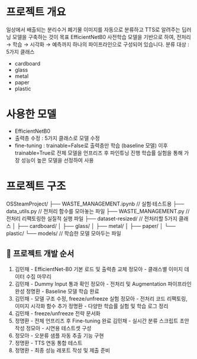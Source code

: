 # 프로젝트 개요

일상에서 배출되는 분리수거 폐기물 이미지를 자동으로 분류하고 TTS로 알려주는 딥러닝 모델을 구축하는 것이 목표
EfficientNetB0 사전학습 모델을 기반으로 하여, 전처리 → 학습 → 시각화 → 예측까지 하나의 파이프라인으로 구성되어 있습니다.
분류 대상 : 5가지 클래스
- cardboard
- glass
- metal
- paper
- plastic

# 사용한 모델

- EfficientNetB0
- 출력층 수정 : 5가지 클래스로 모델 수정
- fine-tuning :
  trainable=False로 출력층만 학습 (baseline 모델)
  이후 trainable=True로 전체 모델을 언프리즈 후 파인튜닝 진행
  학습률 실험을 통해 가장 성능이 높은 모델을 선정하여 사용

# 프로젝트 구조

OSSteamProject/
├── WASTE_MANAGEMENT.ipynb       // 실험·테스트용
├── data_utils.py                // 전처리 함수를 모아놓는 파일
├── WASTE_MANAGEMENT.py          // 전처리 리팩토링한 실질적 실행 파일
├── dataset-resized/             // 전처리할 5가지 클래스
│   ├── cardboard/
│   ├── glass/
│   ├── metal/
│   ├── paper/
│   └── plastic/
└── models/                      // 학습한 모델 모아두는 파일

## 📌 프로젝트 개발 순서

1. 김민채 - EfficientNet-B0 기본 로드 및 출력층 교체
   정모아 - 클래스별 이미지 데이터 수집 마무리
2. 김민채 - Dummy Input 통과 확인
   정모아 - 전처리 및 Augmentation 파이프라인 완성
   정명환 - Baseline 모델 학습 완료
3. 김민채 - 모델 구조 수정, freeze/unfreeze 실험
   정모아 - 전처리 코드 리팩토링, 이미지 시각화 함수 추가
   정명환 - 다양한 학습률 실험 및 학습 로그 정리
4. 김민채 - freeze/unfreeze 전략 문서화
5. 정명환 - 전체 언프리즈 후 Fine-tuning 완료
   김민채 - 실시간 분류 스크립트 초안 작성
   정모아 - 시연용 테스트셋 구성
6. 정모아 - 오분류 샘플 자동 추출 기능 구현
7. 정명환 - TTS 연동 통합 테스트
8. 정명환 - 최종 성능 레포트 작성 및 제출 준비
